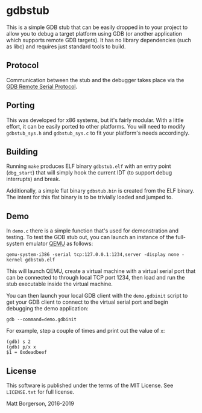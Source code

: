 gdbstub
=======
This is a simple GDB stub that can be easily dropped in to your project to allow
you to debug a target platform using GDB (or another application which supports
remote GDB targets). It has no library dependencies (such as libc) and requires
just standard tools to build.

Protocol
--------
Communication between the stub and the debugger takes place via the [GDB
Remote Serial Protocol](https://sourceware.org/gdb/onlinedocs/gdb/Remote-Protocol.html).

Porting
-------
This was developed for x86 systems, but it's fairly modular. With a little
effort, it can be easily ported to other platforms. You will need to modify
`gdbstub_sys.h` and `gdbstub_sys.c` to fit your platform's needs accordingly.

Building
--------
Running `make` produces ELF binary `gdbstub.elf` with an entry point
(`dbg_start`) that will simply hook the current IDT (to support debug
interrupts) and break.

Additionally, a simple flat binary `gdbstub.bin` is created from the ELF binary.
The intent for this flat binary is to be trivially loaded and jumped to.

Demo
----
In `demo.c` there is a simple function that's used for demonstration and
testing. To test the GDB stub out, you can launch an instance of the full-system
emulator [QEMU](https://www.qemu.org/) as follows:

	qemu-system-i386 -serial tcp:127.0.0.1:1234,server -display none -kernel gdbstub.elf

This will launch QEMU, create a virtual machine with a virtual serial port that
can be connected to through local TCP port 1234, then load and run the stub
executable inside the virtual machine.

You can then launch your local GDB client with the `demo.gdbinit` script to get
your GDB client to connect to the virtual serial port and begin debugging the
demo application:

	gdb --command=demo.gdbinit

For example, step a couple of times and print out the value of `x`:

	(gdb) s 2
	(gdb) p/x x
	$1 = 0xdeadbeef

License
-------
This software is published under the terms of the MIT License. See `LICENSE.txt`
for full license.

Matt Borgerson, 2016-2019
